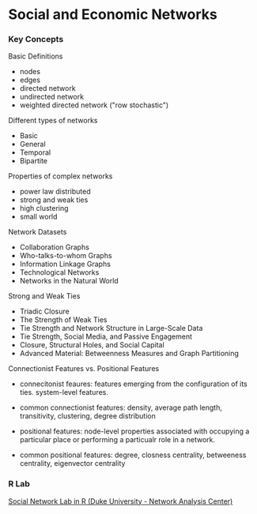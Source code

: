 # Social and Economic Networks


### Key Concepts
Basic Definitions
  - nodes
  - edges
  - directed network 
  - undirected network
  - weighted directed network ("row stochastic")
  
Different types of networks
  - Basic
  - General
  - Temporal
  - Bipartite

Properties of complex networks
  - power law distributed
  - strong and weak ties
  - high clustering
  - small world

Network Datasets
  - Collaboration Graphs
  - Who-talks-to-whom Graphs
  - Information Linkage Graphs
  - Technological Networks
  - Networks in the Natural World
  
Strong and Weak Ties
  - Triadic Closure
  - The Strength of Weak Ties
  - Tie Strength and Network Structure in Large-Scale Data
  - Tie Strength, Social Media, and Passive Engagement
  - Closure, Structural Holes, and Social Capital
  - Advanced Material: Betweenness Measures and Graph Partitioning
  
Connectionist Features vs. Positional Features
  - connecitonist feaures: features emerging from the configuration of its ties. system-level features. 
  - common connectionist features: density, average path length, transitivity, clustering, degree distribution

  - positional features: node-level properties associated with occupying a particular place or performing a particualr role in a network. 
  - common positional features: degree, closness centrality, betweeness centrality, eigenvector centrality

### R Lab
[Social Network Lab in R (Duke University - Network Analysis Center)](https://github.com/dtsai7/SaEN/blob/master/duke_social_network.R)

